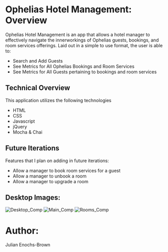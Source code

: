 # Ophelias Hotel Management: Overview

Ophelias Hotel Management is an app that allows a hotel manager to effectively navigate the innerworkings of Ophelias guests, bookings, and room services offerings. Laid out in a simple to use format, the user is able to:
  - Search and Add Guests
  - See Metrics for All Ophelias Bookings and Room Services
  - See Metrics for All Guests pertaining to bookings and room services

## Technical Overview

This application utilizes the following technologies
  - HTML
  - CSS
  - Javascript
  - jQuery
  - Mocha & Chai 

## Future Iterations

Features that I plan on adding in future iterations: 
  - Allow a manager to book room services for a guest
  - Allow a manager to unbook a room
  - Allow a manager to upgrade a room

## Desktop Images:

![Desktop_Comp](src/overlook-splash.png)
![Main_Comp](src/overlook-main.png)
![Rooms_Comp](file:///Users/julianenochs/turing/2mod2/overlook/src/overlook-rooms.png)

# Author:

Julian Enochs-Brown 
